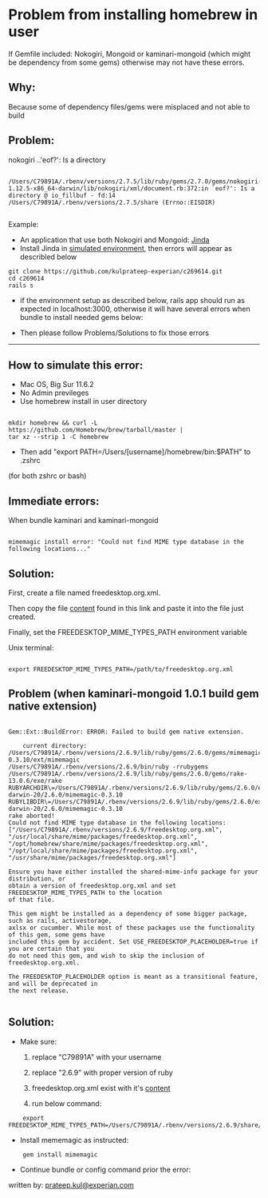 

# Problem from installing homebrew in user

If Gemfile included: Nokogiri, Mongoid or kaminari-mongoid (which might be dependency from some gems) otherwise may not have these errors.

## Why:

Because some of dependency files/gems were misplaced and not able to build

## Problem:

nokogiri ..'eof?': Is a directory

```

/Users/C79891A/.rbenv/versions/2.7.5/lib/ruby/gems/2.7.0/gems/nokogiri-1.12.5-x86_64-darwin/lib/nokogiri/xml/document.rb:372:in `eof?': Is a directory @ io_fillbuf - fd:14 /Users/C79891A/.rbenv/versions/2.7.5/share (Errno::EISDIR)


```
Example:

- An application that use both Nokogiri and Mongoid: [Jinda](https://github.com/kul1/jinda)
- Install Jinda in [simulated environment](#how-to-simulate-this-error:), then errors will appear as describled below


```
git clone https://github.com/kulprateep-experian/c269614.git
cd c269614
rails s

```
- if the environment setup as described below, rails app should run as expected in localhost:3000, otherwise it will have several errors when bundle to install needed gems below:


- Then please follow Problems/Solutions to fix those errors


---


## How to simulate this error:

- Mac OS, Big Sur 11.6.2
- No Admin previleges
- Use homebrew install in user directory

```

mkdir homebrew && curl -L https://github.com/Homebrew/brew/tarball/master |
tar xz --strip 1 -C homebrew

```

- Then add "export PATH=/Users/[username]/homebrew/bin:$PATH" to .zshrc

(for both zshrc or bash)


## Immediate errors: 

When bundle kaminari and kaminari-mongoid

```

mimemagic install error: "Could not find MIME type database in the following locations..."

```

## Solution:



First, create a file named freedesktop.org.xml.

Then copy the file [content](https://cgit.freedesktop.org/xdg/shared-mime-info/tree/freedesktop.org.xml.in?h=Release-1-9) found in this link and paste it into the file just created.

Finally, set the FREEDESKTOP_MIME_TYPES_PATH environment variable

Unix terminal:

```

export FREEDESKTOP_MIME_TYPES_PATH=/path/to/freedesktop.org.xml

```

## Problem (when kaminari-mongoid 1.0.1 build gem native extension)

```

Gem::Ext::BuildError: ERROR: Failed to build gem native extension.

    current directory: /Users/C79891A/.rbenv/versions/2.6.9/lib/ruby/gems/2.6.0/gems/mimemagic-0.3.10/ext/mimemagic
/Users/C79891A/.rbenv/versions/2.6.9/bin/ruby -rrubygems /Users/C79891A/.rbenv/versions/2.6.9/lib/ruby/gems/2.6.0/gems/rake-13.0.6/exe/rake
RUBYARCHDIR\=/Users/C79891A/.rbenv/versions/2.6.9/lib/ruby/gems/2.6.0/extensions/x86_64-darwin-20/2.6.0/mimemagic-0.3.10
RUBYLIBDIR\=/Users/C79891A/.rbenv/versions/2.6.9/lib/ruby/gems/2.6.0/extensions/x86_64-darwin-20/2.6.0/mimemagic-0.3.10
rake aborted!
Could not find MIME type database in the following locations: ["/Users/C79891A/.rbenv/versions/2.6.9/freedesktop.org.xml",
"/usr/local/share/mime/packages/freedesktop.org.xml", "/opt/homebrew/share/mime/packages/freedesktop.org.xml",
"/opt/local/share/mime/packages/freedesktop.org.xml", "/usr/share/mime/packages/freedesktop.org.xml"]

Ensure you have either installed the shared-mime-info package for your distribution, or
obtain a version of freedesktop.org.xml and set FREEDESKTOP_MIME_TYPES_PATH to the location
of that file.

This gem might be installed as a dependency of some bigger package, such as rails, activestorage,
axlsx or cucumber. While most of these packages use the functionality of this gem, some gems have
included this gem by accident. Set USE_FREEDESKTOP_PLACEHOLDER=true if you are certain that you
do not need this gem, and wish to skip the inclusion of freedesktop.org.xml.

The FREEDESKTOP_PLACEHOLDER option is meant as a transitional feature, and will be deprecated in
the next release.


```

## Solution:

- Make sure:

    1. replace "C79891A" with your username

    2. replace "2.6.9" with proper version of ruby

    3. freedesktop.org.xml exist with it's [content](https://cgit.freedesktop.org/xdg/shared-mime-info/tree/freedesktop.org.xml.in?h=Release-1-9) 

    4. run below command:


```
    export FREEDESKTOP_MIME_TYPES_PATH=/Users/C79891A/.rbenv/versions/2.6.9/share/freedesktop.org.xml

```

- Install mememagic as instructed:

```
    gem install mimemagic

```

- Continue bundle or config command prior the error:


written by: prateep.kul@experian.com

